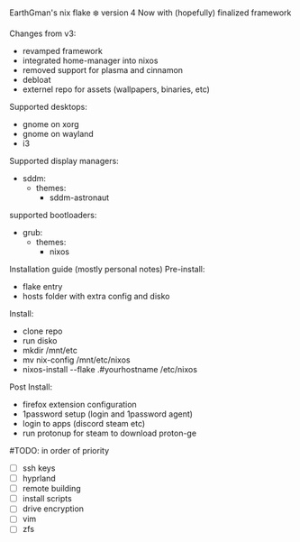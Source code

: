 EarthGman's nix flake ❄️ version 4
Now with (hopefully) finalized framework

Changes from v3:
- revamped framework
- integrated home-manager into nixos
- removed support for plasma and cinnamon
- debloat
- externel repo for assets (wallpapers, binaries, etc)

Supported desktops:
- gnome on xorg
- gnome on wayland
- i3

Supported display managers:
- sddm:
  - themes:
    - sddm-astronaut

supported bootloaders:
- grub:
  - themes:
    - nixos

Installation guide (mostly personal notes)
Pre-install:
- flake entry
- hosts folder with extra config and disko

Install:
- clone repo
- run disko
- mkdir /mnt/etc
- mv nix-config /mnt/etc/nixos
- nixos-install --flake .#yourhostname /etc/nixos

Post Install:
- firefox extension configuration
- 1password setup (login and 1password agent)
- login to apps (discord steam etc)
- run protonup for steam to download proton-ge

#TODO: in order of priority
- [ ] ssh keys
- [ ] hyprland
- [ ] remote building
- [ ] install scripts
- [ ] drive encryption
- [ ] vim
- [ ] zfs